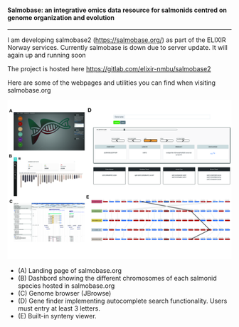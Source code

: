 #### Salmobase: an integrative omics data resource for salmonids centred on genome organization  and evolution  
---
I am developing salmobase2 (https://salmobase.org/) as part of the ELIXIR Norway services. Currently salmobase is down due to server update. It will again up and running soon

The project is hosted here https://gitlab.com/elixir-nmbu/salmobase2 

Here are some of the webpages and utilities you can find when visiting salmobase.org

![webpages](img/web_interface.jpg "salmobase web interface and web pages")

- (A) Landing page of salmobase.org
- (B) Dashbord showing the different chromosomes of each salmonid species hosted in salmobase.org
- (C) Genome browser (JBrowse)
- (D) Gene finder implementing autocomplete search functionality. Users must entry at least 3 letters. 
- (E) Built-in synteny viewer.
   
